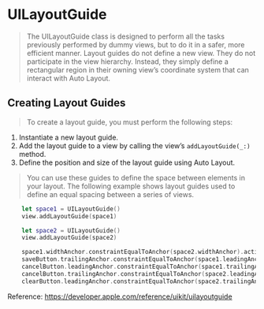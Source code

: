 # UILayoutGuide

>The UILayoutGuide class is designed to perform all the tasks previously performed by dummy views, but to do it in a safer, more efficient manner. Layout guides do not define a new view. They do not participate in the view hierarchy. Instead, they simply define a rectangular region in their owning view’s coordinate system that can interact with Auto Layout.


## Creating Layout Guides

>To create a layout guide, you must perform the following steps:
1. Instantiate a new layout guide.
2. Add the layout guide to a view by calling the view’s `addLayoutGuide(_:)` method.
3. Define the position and size of the layout guide using Auto Layout.

>You can use these guides to define the space between elements in your layout. The following example shows layout guides used to define an equal spacing between a series of views.

  ```swift
      let space1 = UILayoutGuide()
      view.addLayoutGuide(space1)

      let space2 = UILayoutGuide()
      view.addLayoutGuide(space2)

      space1.widthAnchor.constraintEqualToAnchor(space2.widthAnchor).active = true
      saveButton.trailingAnchor.constraintEqualToAnchor(space1.leadingAnchor).active = true
      cancelButton.leadingAnchor.constraintEqualToAnchor(space1.trailingAnchor).active = true
      cancelButton.trailingAnchor.constraintEqualToAnchor(space2.leadingAnchor).active = true
      clearButton.leadingAnchor.constraintEqualToAnchor(space2.trailingAnchor).active = true
  ```



Reference: https://developer.apple.com/reference/uikit/uilayoutguide   

